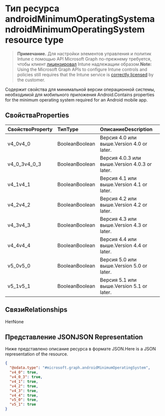 # <a name="androidminimumoperatingsystem-resource-type"></a><span data-ttu-id="8af5e-101">Тип ресурса androidMinimumOperatingSystem</span><span class="sxs-lookup"><span data-stu-id="8af5e-101">androidMinimumOperatingSystem resource type</span></span>

> <span data-ttu-id="8af5e-102">**Примечание.** Для настройки элементов управления и политик Intune с помощью API Microsoft Graph по-прежнему требуется, чтобы клиент [лицензировал](https://go.microsoft.com/fwlink/?linkid=839381) Intune надлежащим образом.</span><span class="sxs-lookup"><span data-stu-id="8af5e-102">**Note:** Using the Microsoft Graph APIs to configure Intune controls and policies still requires that the Intune service is [correctly licensed](https://go.microsoft.com/fwlink/?linkid=839381) by the customer.</span></span>

<span data-ttu-id="8af5e-103">Содержит свойства для минимальной версии операционной системы, необходимой для мобильного приложения Android.</span><span class="sxs-lookup"><span data-stu-id="8af5e-103">Contains properties for the minimum operating system required for an Android mobile app.</span></span>
## <a name="properties"></a><span data-ttu-id="8af5e-104">Свойства</span><span class="sxs-lookup"><span data-stu-id="8af5e-104">Properties</span></span>
|<span data-ttu-id="8af5e-105">Свойство</span><span class="sxs-lookup"><span data-stu-id="8af5e-105">Property</span></span>|<span data-ttu-id="8af5e-106">Тип</span><span class="sxs-lookup"><span data-stu-id="8af5e-106">Type</span></span>|<span data-ttu-id="8af5e-107">Описание</span><span class="sxs-lookup"><span data-stu-id="8af5e-107">Description</span></span>|
|:---|:---|:---|
|<span data-ttu-id="8af5e-108">v4_0</span><span class="sxs-lookup"><span data-stu-id="8af5e-108">v4_0</span></span>|<span data-ttu-id="8af5e-109">Boolean</span><span class="sxs-lookup"><span data-stu-id="8af5e-109">Boolean</span></span>|<span data-ttu-id="8af5e-110">Версия 4.0 или выше.</span><span class="sxs-lookup"><span data-stu-id="8af5e-110">Version 4.0 or later.</span></span>|
|<span data-ttu-id="8af5e-111">v4_0_3</span><span class="sxs-lookup"><span data-stu-id="8af5e-111">v4_0_3</span></span>|<span data-ttu-id="8af5e-112">Boolean</span><span class="sxs-lookup"><span data-stu-id="8af5e-112">Boolean</span></span>|<span data-ttu-id="8af5e-113">Версия 4.0.3 или выше.</span><span class="sxs-lookup"><span data-stu-id="8af5e-113">Version 4.0.3 or later.</span></span>|
|<span data-ttu-id="8af5e-114">v4_1</span><span class="sxs-lookup"><span data-stu-id="8af5e-114">v4_1</span></span>|<span data-ttu-id="8af5e-115">Boolean</span><span class="sxs-lookup"><span data-stu-id="8af5e-115">Boolean</span></span>|<span data-ttu-id="8af5e-116">Версия 4.1 или выше.</span><span class="sxs-lookup"><span data-stu-id="8af5e-116">Version 4.1 or later.</span></span>|
|<span data-ttu-id="8af5e-117">v4_2</span><span class="sxs-lookup"><span data-stu-id="8af5e-117">v4_2</span></span>|<span data-ttu-id="8af5e-118">Boolean</span><span class="sxs-lookup"><span data-stu-id="8af5e-118">Boolean</span></span>|<span data-ttu-id="8af5e-119">Версия 4.2 или выше.</span><span class="sxs-lookup"><span data-stu-id="8af5e-119">Version 4.2 or later.</span></span>|
|<span data-ttu-id="8af5e-120">v4_3</span><span class="sxs-lookup"><span data-stu-id="8af5e-120">v4_3</span></span>|<span data-ttu-id="8af5e-121">Boolean</span><span class="sxs-lookup"><span data-stu-id="8af5e-121">Boolean</span></span>|<span data-ttu-id="8af5e-122">Версия 4.3 или выше.</span><span class="sxs-lookup"><span data-stu-id="8af5e-122">Version 4.3 or later.</span></span>|
|<span data-ttu-id="8af5e-123">v4_4</span><span class="sxs-lookup"><span data-stu-id="8af5e-123">v4_4</span></span>|<span data-ttu-id="8af5e-124">Boolean</span><span class="sxs-lookup"><span data-stu-id="8af5e-124">Boolean</span></span>|<span data-ttu-id="8af5e-125">Версия 4.4 или выше.</span><span class="sxs-lookup"><span data-stu-id="8af5e-125">Version 4.4 or later.</span></span>|
|<span data-ttu-id="8af5e-126">v5_0</span><span class="sxs-lookup"><span data-stu-id="8af5e-126">v5_0</span></span>|<span data-ttu-id="8af5e-127">Boolean</span><span class="sxs-lookup"><span data-stu-id="8af5e-127">Boolean</span></span>|<span data-ttu-id="8af5e-128">Версия 5.0 или выше.</span><span class="sxs-lookup"><span data-stu-id="8af5e-128">Version 5.0 or later.</span></span>|
|<span data-ttu-id="8af5e-129">v5_1</span><span class="sxs-lookup"><span data-stu-id="8af5e-129">v5_1</span></span>|<span data-ttu-id="8af5e-130">Boolean</span><span class="sxs-lookup"><span data-stu-id="8af5e-130">Boolean</span></span>|<span data-ttu-id="8af5e-131">Версия 5.1 или выше.</span><span class="sxs-lookup"><span data-stu-id="8af5e-131">Version 5.1 or later.</span></span>|

## <a name="relationships"></a><span data-ttu-id="8af5e-132">Связи</span><span class="sxs-lookup"><span data-stu-id="8af5e-132">Relationships</span></span>
<span data-ttu-id="8af5e-133">Нет</span><span class="sxs-lookup"><span data-stu-id="8af5e-133">None</span></span>
## <a name="json-representation"></a><span data-ttu-id="8af5e-134">Представление JSON</span><span class="sxs-lookup"><span data-stu-id="8af5e-134">JSON Representation</span></span>
<span data-ttu-id="8af5e-135">Ниже представлено описание ресурса в формате JSON.</span><span class="sxs-lookup"><span data-stu-id="8af5e-135">Here is a JSON representation of the resource.</span></span>
<!--{
  "blockType": "resource",
  "@odata.type": "microsoft.graph.androidMinimumOperatingSystem"
}-->
``` json
{
  "@odata.type": "#microsoft.graph.androidMinimumOperatingSystem",
  "v4_0": true,
  "v4_0_3": true,
  "v4_1": true,
  "v4_2": true,
  "v4_3": true,
  "v4_4": true,
  "v5_0": true,
  "v5_1": true
}
```








